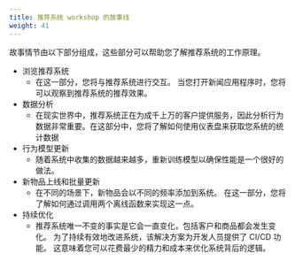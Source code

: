 ```yaml
---
title: 推荐系统 workshop 的故事线 
weight: 41
---
```


故事情节由以下部分组成，这些部分可以帮助您了解推荐系统的工作原理。 

* 浏览推荐系统
    * 在这一部分，您将与推荐系统进行交互。 当您打开新闻应用程序时，您将可以观察到推荐系统的推荐效果。 
* 数据分析 
  * 在现实世界中，推荐系统正在为成千上万的客户提供服务，因此分析行为数据非常重要。在这部分中，您将了解如何使用仪表盘来获取您系统的统计数据 
* 行为模型更新 
  * 随着系统中收集的数据越来越多，重新训练模型以确保性能是一个很好的做法。 
* 新物品上线和批量更新    
  * 在不同的场景下，新物品会以不同的频率添加到系统。 在这一部分，您将了解如何通过调用两个离线函数来实现这一点。 
* 持续优化 
  * 推荐系统唯一不变的事实是它会一直变化，包括客户和商品都会发生变化。 为了持续有效地改进系统，该解决方案为开发人员提供了 CI/CD 功能。 这意味着您可以花费最少的精力和成本来优化系统背后的逻辑。 